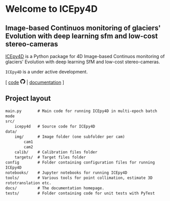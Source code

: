 # Welcome to ICEpy4D

## Image-based Continuos monitoring of glaciers' Evolution with deep learning sfm and low-cost stereo-cameras

[ICEpy4D](https://github.com/franioli/icepy4d) is a Python package for 4D Image-based Continuos monitoring of glaciers' Evolution with deep learning SfM and low-cost stereo-cameras.

`ICEpy4D` is a under active development.

[  [code](https://github.com/franioli/icepy4d) ![github](assets/GitHub-icon.png)  |  [documentation](https://franioli.github.io/icepy4d/) ]

## Project layout

    main.py       # Main code for running ICEpy4D in multi-epoch batch mode
    src/
        icepy4d   # Source code for ICEpy4D
    data/ 
        img/      # Image folder (one subfolder per cam)
            cam1 
            cam2 
        calib/    # Calibration files folder
        targets/  # Target files folder
    config        # Folder containing configuration files for running ICEpy4D
    notebooks/    # Jupyter notebooks for running ICEpy4D
    tools/        # Various tools for point collimation, estimate 3D rototranslation etc.
    docs/         # The documentation homepage.
    tests/        # Folder containing code for unit tests with PyTest